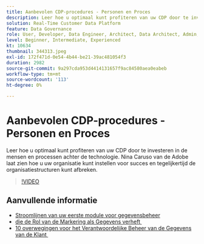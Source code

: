 ```yaml
---
title: Aanbevolen CDP-procedures - Personen en Proces
description: Leer hoe u optimaal kunt profiteren van uw CDP door te investeren in de mensen en processen achter de technologie. Nina Caruso van Adobe deelt hoe u uw organisatie kunt instellen ... (beschrijvingen moeten tussen 60 en 160 tekens lang zijn)
solution: Real-Time Customer Data Platform
feature: Data Governance
role: User, Developer, Data Engineer, Architect, Data Architect, Admin, Leader
level: Beginner, Intermediate, Experienced
kt: 10634
thumbnail: 344313.jpeg
exl-id: 172f471d-0e54-4b44-be21-39ac481054f3
duration: 2982
source-git-commit: 9a297cda953d4414131657f9ac84580aea0eabeb
workflow-type: tm+mt
source-wordcount: '113'
ht-degree: 0%

---
```


# Aanbevolen CDP-procedures - Personen en Proces

Leer hoe u optimaal kunt profiteren van uw CDP door te investeren in de mensen en processen achter de technologie. Nina Caruso van de Adobe laat zien hoe u uw organisatie kunt instellen voor succes en tegelijkertijd de organisatiestructuren kunt afbreken.

>[!VIDEO](https://video.tv.adobe.com/v/344313/?quality=12&learn=on)

## Aanvullende informatie

* [Stroomlijnen van uw eerste module voor gegevensbeheer](first-mile.md)
* [&#x200B; die de Rol van de Markering als Gegevens verheft &#x200B;](https://experienceleague.adobe.com/docs/platform-learn/tutorials/privacy/elevating-the-marketers-role-as-a-data-steward.html?lang=nl-NL)
* [&#x200B; 10 overwegingen voor het Verantwoordelijke Beheer van de Gegevens van de Klant &#x200B;](https://experienceleague.adobe.com/docs/platform-learn/tutorials/privacy/ten-considerations-for-responsible-customer-data-management.html?lang=nl-NL)
